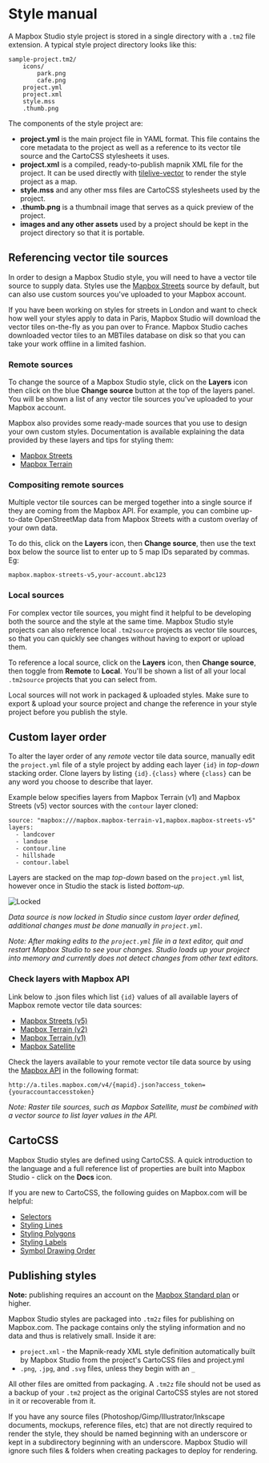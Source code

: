 Style manual
============

A Mapbox Studio style project is stored in a single directory with a `.tm2` file extension. A typical style project directory looks like this:

    sample-project.tm2/
        icons/
            park.png
            cafe.png
        project.yml
        project.xml
        style.mss
        .thumb.png

The components of the style project are:

- **project.yml** is the main project file in YAML format. This file contains the core metadata to the project as well as a reference to its vector tile source and the CartoCSS stylesheets it uses.
- **project.xml** is a compiled, ready-to-publish mapnik XML file for the project. It can be used directly with [tilelive-vector](https://github.com/mapbox/tilelive-vector) to render the style project as a map.
- **style.mss** and any other mss files are CartoCSS stylesheets used by the project.
- **.thumb.png** is a thumbnail image that serves as a quick preview of the project.
- **images and any other assets** used by a project should be kept in the project directory so that it is portable.

Referencing vector tile sources
-------------------------------

In order to design a Mapbox Studio style, you will need to have a vector tile source to supply data. Styles use the [Mapbox Streets](https://www.mapbox.com/developers/vector-tiles/mapbox-streets/) source by default, but can also use custom sources you've uploaded to your Mapbox account.

If you have been working on styles for streets in London and want to check how well your styles apply to data in Paris, Mapbox Studio will download the vector tiles on-the-fly as you pan over to France. Mapbox Studio caches downloaded vector tiles to an MBTiles database on disk so that you can take your work offline in a limited fashion.

### Remote sources

To change the source of a Mapbox Studio style, click on the __Layers__ icon then click on the blue __Change source__ button at the top of the layers panel. You will be shown a list of any vector tile sources you've uploaded to your Mapbox account.

Mapbox also provides some ready-made sources that you use to design your own custom styles. Documentation is available explaining the data provided by these layers and tips for styling them:

- [Mapbox Streets](https://www.mapbox.com/developers/vector-tiles/mapbox-streets/)
- [Mapbox Terrain](https://www.mapbox.com/developers/vector-tiles/mapbox-terrain/)


### Compositing remote sources

Multiple vector tile sources can be merged together into a single source if they are coming from the Mapbox API. For example, you can combine up-to-date OpenStreetMap data from Mapbox Streets with a custom overlay of your own data.

To do this, click on the __Layers__ icon, then __Change source__, then use the text box below the source list to enter up to 5 map IDs separated by commas. Eg:

    mapbox.mapbox-streets-v5,your-account.abc123

### Local sources

For complex vector tile sources, you might find it helpful to be developing both the source and the style at the same time. Mapbox Studio style projects can also reference local `.tm2source` projects as vector tile sources, so that you can quickly see changes without having to export or upload them.

To reference a local source, click on the __Layers__ icon, then __Change source__, then toggle from __Remote__ to __Local__. You'll be shown a list of all your local `.tm2source` projects that you can select from.

Local sources will not work in packaged & uploaded styles. Make sure to export & upload your source project and change the reference in your style project before you publish the style.

Custom layer order
------------------

To alter the layer order of any *remote* vector tile data source, manually edit the `project.yml` file of a style project by adding each layer `{id}` in *top-down* stacking order. Clone layers by listing `{id}.{class}` where `{class}` can be any word you choose to describe that layer. 

Example below specifies layers from Mapbox Terrain (v1) and Mapbox Streets (v5) vector sources with the `contour` layer cloned:

    source: "mapbox:///mapbox.mapbox-terrain-v1,mapbox.mapbox-streets-v5"
    layers:
      - landcover
      - landuse
      - contour.line
      - hillshade
      - contour.label

Layers are stacked on the map *top-down* based on the `project.yml` list, however once in Studio the stack is listed *bottom-up*.

![Locked](https://cloud.githubusercontent.com/assets/83384/4242524/a059b1ea-39fe-11e4-9aad-8cf8d371e6a7.png)

_Data source is now locked in Studio since custom layer order defined, additional changes must be done manually in `project.yml`._

_Note: After making edits to the `project.yml` file in a text editor, quit and restart Mapbox Studio to see your changes. Studio loads up your project into memory and currently does not detect changes from other text editors._

### Check layers with Mapbox API

Link below to .json files which list `{id}` values of all available layers of Mapbox remote vector tile data sources: 

 - [Mapbox Streets (v5)](http://a.tiles.mapbox.com/v4/mapbox.mapbox-streets-v5.json?access_token=pk.eyJ1IjoiZW5mIiwiYSI6IkNJek92bnMifQ.xn2_Uj9RkYTGRuCGg4DXZQ)
 - [Mapbox Terrain (v2)](http://a.tiles.mapbox.com/v4/mapbox.mapbox-terrain-v2.json?access_token=pk.eyJ1IjoiZW5mIiwiYSI6IkNJek92bnMifQ.xn2_Uj9RkYTGRuCGg4DXZQ)
 - [Mapbox Terrain (v1)](http://a.tiles.mapbox.com/v4/mapbox.mapbox-terrain-v1.json?access_token=pk.eyJ1IjoiZW5mIiwiYSI6IkNJek92bnMifQ.xn2_Uj9RkYTGRuCGg4DXZQ)
 - [Mapbox Satellite](http://a.tiles.mapbox.com/v4/mapbox.satellite,mapbox.mapbox-terrain-v2.json?access_token=pk.eyJ1IjoiZW5mIiwiYSI6IkNJek92bnMifQ.xn2_Uj9RkYTGRuCGg4DXZQ)

Check the layers available to your remote vector tile data source by using the [Mapbox API](https://www.mapbox.com/developers/api/) in the following format:

	http://a.tiles.mapbox.com/v4/{mapid}.json?access_token={youraccountaccesstoken}


_Note: Raster tile sources, such as Mapbox Satellite, must be combined with a vector source to list layer values in the API._


CartoCSS
--------

Mapbox Studio styles are defined using CartoCSS. A quick introduction to the language and a full reference list of properties are built into Mapbox Studio - click on the __Docs__ icon. 

If you are new to CartoCSS, the following guides on Mapbox.com will be helpful:

- [Selectors](https://www.mapbox.com/tilemill/docs/guides/selectors/)
- [Styling Lines](https://www.mapbox.com/tilemill/docs/guides/styling-lines/)
- [Styling Polygons](https://www.mapbox.com/tilemill/docs/guides/styling-polygons/)
- [Styling Labels](https://www.mapbox.com/tilemill/docs/guides/styling-labels/)
- [Symbol Drawing Order](https://www.mapbox.com/tilemill/docs/guides/symbol-drawing-order/)

Publishing styles
-----------------

__Note:__ publishing requires an account on the [Mapbox Standard plan](https://www.mapbox.com/plans/) or higher.

Mapbox Studio styles are packaged into `.tm2z` files for publishing on Mapbox.com. The package contains only the styling information and no data and thus is relatively small. Inside it are:

- `project.xml` - the Mapnik-ready XML style definition automatically built by Mapbox Studio from the project's CartoCSS files and project.yml
- `.png`, `.jpg`, and `.svg` files, unless they begin with an `_`

All other files are omitted from packaging. A `.tm2z` file should not be used as a backup of your `.tm2` project as the original CartoCSS styles are not stored in it or recoverable from it.

If you have any source files (Photoshop/Gimp/Illustrator/Inkscape documents, mockups, reference files, etc) that are not directly required to render the style, they should be named beginning with an underscore or kept in a subdirectory beginning with an underscore. Mapbox Studio will ignore such files & folders when creating packages to deploy for rendering.
